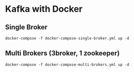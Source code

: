 # Kafka with Docker

## Single Broker

```shell
docker-compose -f docker-compose-single-broker.yml up -d
```

## Multi Brokers (3broker, 1 zookeeper)

```shell
docker-compose -f docker-compose-multi-brokers.yml up -d
```
